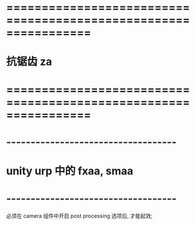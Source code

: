 # ================================================================ #
#                  抗锯齿 za
# ================================================================ #



# ----------------------------------- #
#      unity urp 中的 fxaa, smaa
# ----------------------------------- #
必须在 camera 组件中开启 post processing 选项后, 才能起效;





